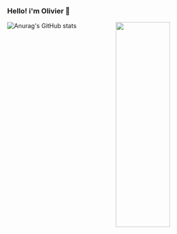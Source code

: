 ###                            Hello! i'm Olivier 👋
                               

<!--
**oliviertech212/oliviertech212** is a ✨ _special_ ✨ repository because its `README.md` (this file) appears on your GitHub profile.

Here are some ideas to get you started:

- 🔭 I’m currently working on ...fvdfbb
- 🌱 I’m currently learning ...
- 👯 I’m looking to collaborate on ...
- 🤔 I’m looking for help with ...
- 💬 Ask me about ...
- 📫 How to reach me: ...
- 😄 Pronouns: ...
- ⚡ Fun fact: ...
-->
<img align="right" width="50%" height="35%" src="https://github-readme-stats.vercel.app/api/top-langs/?username=oliviertech212&layout=compact"/> 


![Anurag's GitHub stats](https://github-readme-stats.vercel.app/api?username=oliviertech212&show_icons=true)

                                                     
